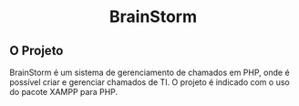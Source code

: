 <div align="center">
  <h1 align="center">BrainStorm</h1>
</div>

## O Projeto

BrainStorm é um sistema de gerenciamento de chamados em PHP, onde é possível criar e gerenciar chamados de TI. O projeto é indicado com o uso do pacote XAMPP para PHP.
